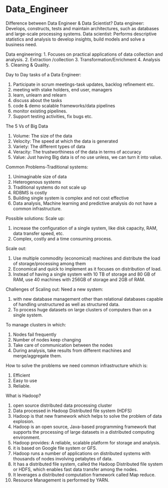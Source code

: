 # Data_Engineer
Difference between Data Engineer & Data Scientist?
Data engineer: Develops, constructs, tests and maintain architectures, such as databases and large-scale processing systems.
Data scientist: Performs descriptive statistics and analysis to develop insights, build models and solve a business need.

Data engineering: 1. Focuses on practical applications of data collection and analysis.
2. Extraction /collection
3. Transformation/Enrichment
4. Analysis
5. Cleaning & Quality.

Day to Day tasks of a Data Engineer:
1. Participate in scrum meetings-task updates, backlog refinement etc.
2. meeting with stake holders, end user, managers
3. learn, unlearn and relearn
4. discuss about the tasks 
5. code & demo scalable frameworks/data pipelines
6. monitor existing pipelines.
7. Support testing activities, fix bugs etc.

The 5 Vs of Big Data
1. Volume: The size of the data
2. Velocity: The speed at which the data is generated
3. Variety: The different types of data
4. Veracity: The trustworthiness of the data in terms of accuracy
5. Value: Just having Big data is of no use unless, we can turn it into value.
 
Common Problems-Traditional systems:
1. Unimaginable size of data
2. Heterogenous systems
3. Traditional systems do not scale up
4. RDBMS is costly
5. Building single system is complex and not cost effective
6. Data analysis, Machine learning and predictive analysis do not have a common infrastructure.


Possible solutions:
Scale up:
1. increase the configuration of a single system, like disk capacity, RAM, data transfer speed, etc.
2. Complex, costly and a time consuming process.

Scale out:
1. Use multiple commodity (economical) machines and distribute the load of storage/processing among them
2. Economical and quick to implement as it focuses on distribution of load.
3. Instead of having a single system with 10 TB of storage and 80 GB of RAM, use 40 machines with 256GB of storage and 2GB of RAM.


Challenges of Scaling out:
Need a new system:
1. with new database management other than relational databases capable of handling unstructured as well as structured data.
2. To process huge datasets on large clusters of computers than on a single system.

To manage clusters in which:
1. Nodes fail frequently
2. Number of nodes keep changing
3. Take care of communication between the nodes
4. During analysis, take results from different machines and merge/aggregate them.

How to solve the problems we need common infrastructure which is:
1. Efficient
2. Easy to use
3. Reliable.

What is Hadoop?
1. open source distributed data processing cluster
2. Data processed in Hadoop Distributed file system (HDFS)
3. Hadoop is that new framework which helps to solve the problem of data explosion.
4. Hadoop is an open source, Java-based programming framework that supports the processing of large datasets in a distributed computing environment.
5. Hadoop provides: A reliable, scalable platform for storage and analysis.
6. it is based on Google file system or GFS.
7. Hadoop runs a number of applications on distributed systems with thousands of nodes involving petabytes of data.
8. It has a distributed file system, called the Hadoop Distributed file system or HDFS, which enables fast data transfer among the nodes.
9. It leverages a distributed computation framework called Map reduce.
10. Resource Management is performed by YARN.
